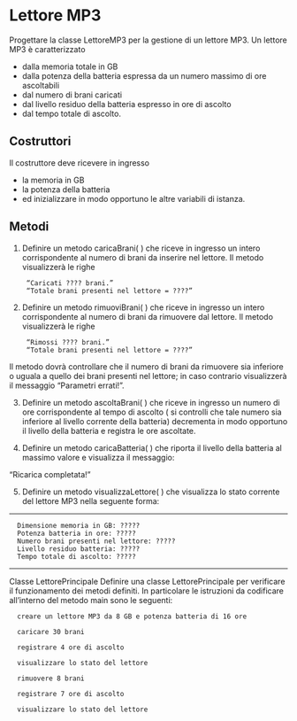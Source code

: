 # Lettore MP3

Progettare la classe LettoreMP3 per la gestione di un lettore MP3. Un lettore MP3 è caratterizzato

- dalla memoria totale in GB
- dalla potenza della batteria espressa da un numero massimo di ore ascoltabili
- dal numero di brani caricati
- dal livello residuo della batteria espresso in ore di ascolto
- dal tempo totale di ascolto.

## Costruttori

Il costruttore deve ricevere in ingresso

- la memoria in GB
- la potenza della batteria
- ed inizializzare in modo opportuno le altre variabili di istanza.

## Metodi

1.  Definire un metodo caricaBrani( ) che riceve in ingresso un intero corrispondente al numero di brani da inserire nel lettore. Il metodo visualizzerà le righe

         “Caricati ???? brani.”
         “Totale brani presenti nel lettore = ????”

2.  Definire un metodo rimuoviBrani( ) che riceve in ingresso un intero corrispondente al numero di brani da rimuovere dal lettore. Il metodo visualizzerà le righe

         “Rimossi ???? brani.”
         “Totale brani presenti nel lettore = ????”

Il metodo dovrà controllare che il numero di brani da rimuovere sia inferiore o uguala a quello dei brani presenti nel lettore; in caso contrario visualizzerà il messaggio “Parametri errati!”.

3. Definire un metodo ascoltaBrani( ) che riceve in ingresso un numero di ore corrispondente al tempo di ascolto ( si controlli che tale numero sia inferiore al livello corrente della batteria)
   decrementa in modo opportuno il livello della batteria e registra le ore ascoltate.

4. Definire un metodo caricaBatteria( ) che riporta il livello della batteria al massimo valore e visualizza il messaggio:

“Ricarica completata!”

5. Definire un metodo visualizzaLettore( ) che visualizza lo stato corrente del lettore MP3 nella seguente forma:

---

      Dimensione memoria in GB: ?????
      Potenza batteria in ore: ?????
      Numero brani presenti nel lettore: ?????
      Livello residuo batteria: ?????
      Tempo totale di ascolto: ?????

---

Classe LettorePrincipale
Definire una classe LettorePrincipale per verificare il funzionamento dei metodi definiti. In particolare le istruzioni da codificare all’interno del metodo main sono le seguenti:

      creare un lettore MP3 da 8 GB e potenza batteria di 16 ore

      caricare 30 brani

      registrare 4 ore di ascolto

      visualizzare lo stato del lettore

      rimuovere 8 brani

      registrare 7 ore di ascolto

      visualizzare lo stato del lettore
